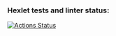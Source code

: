 ### Hexlet tests and linter status:
[![Actions Status](https://github.com/evanlipp/layout-designer-positioning-project-56/workflows/hexlet-check/badge.svg)](https://github.com/evanlipp/layout-designer-positioning-project-56/actions)